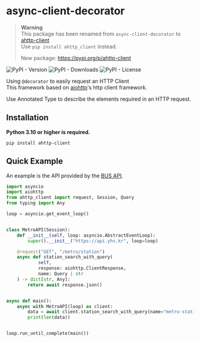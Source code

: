 # async-client-decorator
> **Warning**</br>
> This package has been renamed from `async-client-decorator` to [ahttp-client](https://pypi.org/p/ahttp-client)<br/>
> Use `pip install ahttp_client` instead.
> 
> New package: https://pypi.org/p/ahttp-client
 
![PyPI - Version](https://img.shields.io/pypi/v/ahttp-client?style=flat)
![PyPI - Downloads](https://img.shields.io/pypi/dm/ahttp-client?style=flat)
![PyPI - License](https://img.shields.io/pypi/l/ahttp-client?style=flat)

Using `@decorator` to easily request an HTTP Client<br/>
This framework based on [aiohttp](https://github.com/aio-libs/aiohttp)'s http client framework.<br/>

Use Annotated Type to describe the elements required in an HTTP request.


## Installation
**Python 3.10 or higher is required.**

```pip
pip install ahttp-client
```

## Quick Example

An example is the API provided by the [BUS API](https://github.com/gunyu1019/trafficAPI).

```python
import asyncio
import aiohttp
from ahttp_client import request, Session, Query
from typing import Any

loop = asyncio.get_event_loop()


class MetroAPI(Session):
    def __init__(self, loop: asyncio.AbstractEventLoop):
        super().__init__("https://api.yhs.kr", loop=loop)

    @request("GET", "/metro/station")
    async def station_search_with_query(
            self,
            response: aiohttp.ClientResponse,
            name: Query | str
    ) -> dict[str, Any]:
        return await response.json()


async def main():
    async with MetroAPI(loop) as client:
        data = await client.station_search_with_query(name="metro-station-name")
        print(len(data))


loop.run_until_complete(main())
```
